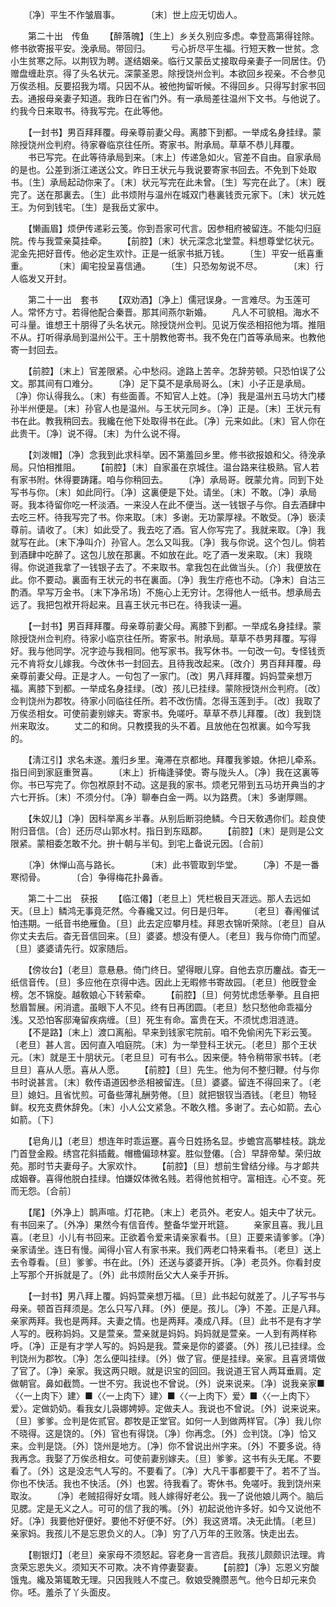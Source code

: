 <!-- { "loadSidebar": true } -->
　　〔净〕平生不作皱眉事。　　　　〔末〕世上应无切齿人。 

　　第二十出　传鱼 
　　【醉落魄】〔生上〕乡关久别应多虑。幸登高第得铨除。修书欲寄报平安。浼承局。带回归。 
　　亏心折尽平生福。行短天教一世贫。念小生贫寒之际。以荆钗为聘。遂结姻亲。临行又蒙岳丈接取母亲妻子一同居住。仍赠盘缠赴京。得了头名状元。深蒙圣恩。除授饶州佥判。本欲回乡视亲。不合参见万俟丞相。反要招我为壻。只因不从。被他拘留听候。不得回乡。只得写封家书回去。通报母亲妻子知道。我昨日在省门外。有一承局差往温州下文书。与他说了。约我今日来取书。待我写完。在此等他。 

　　【一封书】男百拜拜覆。母亲尊前妻父母。离膝下到都。一举成名身挂绿。蒙除授饶州佥判府。待家眷临京往任所。寄家书。附承局。草草不恭儿拜覆。 
　　书已写完。在此等待承局到来。〔末上〕传递急如火。官差不自由。自家承局的是也。公差到浙江递送公文。昨日王状元与我说要寄家书回去。不免到下处取书。〔生〕承局起动你来了。〔末〕状元写完在此未曾。〔生〕写完在此了。〔末〕旣完了。送在那裏去。〔生〕此书烦附与温州在城双门巷裏钱贡元家下。〔末〕状元姓王。为何到钱宅。〔生〕是我岳丈家中。 

　　【懒画眉】烦伊传递彩云笺。你到吾家可代言。因参相府被留连。不能勾归庭院。传与我萱亲莫挂牵。 
　　【前腔】〔末〕状元深念北堂萱。料想尊堂忆状元。泥金先把好音传。他必定生欢忭。正是一纸家书抵万钱。 
　　〔生〕平安一纸喜重重。　　　　〔末〕阖宅投呈喜信通。 
　　〔生〕只恐匆匆说不尽。　　　　〔末〕行人临发又开封。 

　　第二十一出　套书 
　　【双劝酒】〔净上〕儒冠误身。一言难尽。为玉莲可人。常怀方寸。若得他配合秦晋。那其间燕尔新婚。 
　　凡人不可貌相。海水不可斗量。谁想王十朋得了头名状元。除授饶州佥判。见说万俟丞相招他为壻。推阻不从。打听得承局到温州公干。王十朋教他寄书。我不免在门首等承局来。也教他寄一封回去。 

　　【前腔】〔末上〕官差限紧。心中愁闷。途路上苦辛。怎辞劳顿。只恐怕误了公文。那其间有口难分。 
　　〔净〕足下莫不是承局哥么。〔末〕小子正是承局。〔净〕你认得我么。〔末〕有些面善。不知官人上姓。〔净〕我是温州五马坊大门楼孙半州便是。〔末〕孙官人也是温州。与王状元同乡。〔净〕正是。〔末〕王状元有书在此。教我稍回去。我纔在他下处取得书在此。〔净〕元来如此。〔末〕官人你在此贵干。〔净〕说不得。〔末〕为什么说不得。 

　　【刘泼帽】〔净〕念我到此求科举。因不第羞回乡里。修书欲报娘和父。待浼承局。只怕相推阻。 
　　【前腔】〔末〕自家虽在京城住。温台路来往极熟。官人若有家书附。休得要踌躇。咱与你稍回去。 
　　〔净〕承局哥。旣蒙允肯。同到下处写书与你。〔末〕如此同行。〔净〕这裏便是下处。请坐。〔末〕不敢。〔净〕承局哥。我本待留你吃一杯淡酒。一来没人在此不便当。送一钱银子与你。自去酒肆中去吃三杯。待我写完了书。你来取。〔末〕多谢。无功蒙厚禄。不敢受。〔净〕亵渎尊前。请收了。〔末〕如此受了。我去吃了酒。官人你写完了。我就来取。〔净〕我就写在此。〔末下净叫介〕孙官人。怎么又叫我。〔净〕我与你说。这个包儿。倘若到酒肆中吃醉了。这包儿放在那裏。不如放在此。吃了酒一发来取。〔末〕我晓得。你说道我拿了一钱银子去了。不来取书。拿我包在此做当头。〔介〕我便放在此。你不要动。裏面有王状元的书在裏面。〔净〕我生疔疮也不动。〔净末〕自沽三酌酒。早写万金书。〔末下净吊场〕不施心上无穷计。怎得他人一纸书。想承局去远了。我把包袱开将起来。且喜王状元书已在。待我读一遍。 

　　【一封书】男百拜拜覆。母亲尊前妻父母。离膝下到都。一举成名身挂绿。蒙除授饶州佥判府。待家小临京往任所。寄家书。附承局。草草不恭男拜覆。写得好。我与他同学。况字迹与我相同。他写家书。我写休书。一句改一句。专怪钱贡元不肯将女儿嫁我。今改休书一封回去。且待我改起来。〔改介〕男百拜拜覆。母亲尊前妻父母。正是才人。一句包了一家门。〔改〕男八拜拜覆。妈妈萱亲想万福。离膝下到都。一举成名身挂绿。〔改〕孩儿已挂绿。蒙除授饶州佥判府。〔改〕佥判饶州为郡牧。待家小同临往任所。若不改伤情。怎得玉莲到手。〔改〕我取了万俟丞相女。可使前妻别嫁夫。寄家书。免嗟吁。草草不恭儿拜覆。〔改〕我到饶州来取汝。 
　　丈二的和尙。只教摸我的头不着。且放他在包袱裏。如今写我的。 

　　【淸江引】求名未遂。羞归乡里。淹滞在京都地。拜覆我爹娘。休把儿牵系。指日间到家庭重贺喜。 
　　〔末上〕折梅逢驿使。寄与陇头人。〔净〕我在这裏等你。书已写完了。你包袱原封不动。这是我的家书。烦老兄带到五马坊开典当的才六七开拆。〔末〕不须分付。〔净〕聊奉白金一两。以为路费。〔末〕多谢厚赐。 

　　【朱奴儿】〔净〕因科举离乡半春。从别后断羽绝鳞。今日天敎遇你们。趁良使附归音信。〔合〕还历尽山郭水村。指日到东瓯郡。 
　　【前腔】〔末〕是则是公文限紧。蒙相委怎敢不允。拚十朝与半旬。到宅上备说元因。〔合前〕 

　　〔净〕休惮山高与路长。　　　　〔末〕此书管取到华堂。 
　　〔净〕不是一番寒彻骨。　　　　〔合〕争得梅花扑鼻香。 

　　第二十二出　获报 
　　【临江僊】〔老旦上〕凭栏极目天涯远。那人去远如天。〔旦上〕鳞鸿无事竟茫然。今春纔又过。何日是归年。 
　　〔老旦〕春闱催试怕违期。一纸音书绝雁鱼。〔旦〕此去定应攀月桂。拜恩衣锦听荣除。〔老旦〕自从你丈夫去后。杳无音信回来。〔旦〕婆婆。想没有便人。〔老旦〕我与你倚门而望。〔旦〕婆婆请先行。奴家随后。 

　　【傍妆台】〔老旦〕意悬悬。倚门终日。望得眼儿穿。自他去京历鏖战。杳无一纸信音传。〔旦〕多应他在京得中选。因此上无暇修书寄故园。〔老旦〕他旣登金榜。怎不锦旋。越敎娘心下转萦牵。 
　　【前腔】〔旦〕何劳忧虑恁拳拳。且自把愁眉暂展。闲消遣。虽眼下人不见。终有日再团圆。〔老旦〕愁只愁他命乖福分浅。又恐怕客邸淹留疾病缠。〔旦〕死生有命。富贵在天。不须忧虑泪涟涟。 
　　【不是路】〔末上〕渡口离船。早来到钱家宅院前。咱不免偷闲先下彩云笺。〔老旦〕甚人言。因何直入咱庭院。〔末〕为一举登科王状元。〔老旦〕那个王状元。〔末〕就是王十朋状元。〔老旦旦〕可有书么。因来便。特令稍带家书转。〔老旦旦〕喜从人愿。喜从人愿。 
　　【前腔】〔旦〕先生。他为何不整归鞭。付与你书时说甚言。〔末〕敎传语道因参丞相被留连。〔旦〕婆婆。留连不得回来了。〔老旦〕媳妇。且省忧煎。可备些薄礼酬劳倦。〔旦〕就把银钗当酒钱。〔老旦〕物轻鲜。权充支费休辞免。〔末〕小人公文紧急。不敢久稽。多谢了。去心如箭。去心如箭。〔下〕 

　　【皂角儿】〔老旦〕想连年时乖运蹇。喜今日姓扬名显。步蟾宫高攀桂枝。跳龙门首登金殿。绣宫花斜插戴。帽檐偏琼林宴。胜似登僊。〔合〕早辞帝辇。荣归故苑。那时节夫妻母子。大家欢忭。 
　　【前腔】〔旦〕想前生曾结分缘。与才郞共成姻眷。喜得他脱白挂绿。怕嫌奴体微名贱。若得他贫相守。富相连。心不变。死而无怨。〔合前〕 

　　【尾】〔外净上〕鹊声喧。灯花艳。〔末上〕老员外。老安人。姐夫中了状元。有书回来了。〔外净〕果然今有信音传。整备华堂开玳筵。 
　　亲家且喜。我儿且喜。〔老旦〕小儿有书回来。正欲着令爱来请亲家看书。〔旦〕正要来请爹爹。〔净〕亲家请坐。连日有慢。闻得小官人有家书来。我们两老口特来看书。〔老旦〕送上去令尊看。〔旦〕爹爹。书在此。〔外〕还送与婆婆开拆。〔净〕老员外。你看封皮上写那个开拆就是了。〔外〕此书烦附岳父大人亲手开拆。 

　　【一封书】男八拜上覆。妈妈萱亲想万福。〔旦〕此书起句就差了。儿子写书与母亲。顿首百拜须是。怎么只写八拜。〔外〕便是。孩儿。〔净〕不差。正是八拜。亲家两拜。我也是两拜。夫妻之情。也是两拜。凑成八拜。〔旦〕此书不是有才学人写的。旣称妈妈。又是萱亲。萱亲就是妈妈。妈妈就是萱亲。一人到有两样称呼。〔净〕正是有才学人写的。妈妈是我。萱亲是你的婆婆。〔外〕孩儿已挂绿。佥判饶州为郡牧。〔净〕怎么便叫挂绿。〔外〕做了官。便是挂绿。亲家。且喜贤壻做了官了。〔净〕亲家。我这两只眼。就是识宝的回回。我说道王官人两耳垂肩。定做朝官。鼻如截筒。一世不穷。我说也不曾说。〔外〕说来说来。〔净〕说我亲家■〈〈一上肉下〉建〉■〈〈一上肉下〉建〉■〈〈一上肉下〉爱〉■〈〈一上肉下〉爱〉。定做奶奶。看我女儿袅娜娉婷。定做夫人。我说也不曾说。〔外〕说来说来。〔旦〕爹爹。佥判是佐贰官。郡牧是正堂官。如何一人到做两样官。〔净〕我儿你不晓得。这是饶的。〔外〕官也有得饶。〔净〕你再念。〔外〕佥判饶。〔净〕恰又来。佥判是饶。〔外〕饶州是地方。〔净〕你不曾说出州字来。〔外〕不要多说。待我再念。我娶了万俟丞相女。可使前妻别嫁夫。〔旦〕爹爹。这书有头无尾。不要看了。〔外〕这是没志气人写的。不要看了。〔净〕大凡干事都要干了。若不了当。你也不快活。我也不快活。〔外〕也罢。待我看了。寄休书。免嗟吁。我到饶州来取汝。 
　　〔净〕老贼招得好女壻。贱人嫁得好老公。我一了说他娘儿两个。脑后见腮。定是无义之人。可可的信了我的嘴。〔外〕初起说他许多好。如今又说他不好。〔净〕我要他好便好。要他不好便不好。〔外〕我这贤壻。决无此情。〔老旦〕亲家妈。我孩儿不是忘恩负义的人。〔净〕穷了八万年的王败落。快走出去。 

　　【剔银灯】〔老旦〕亲家母不须怒起。容老身一言咨启。我孩儿颇颇识法理。肯贪荣忘恩失义。须知天不可欺。决不肯停妻娶妻。 
　　【前腔】〔净〕忘恩义穷酸饿鬼。纔及第辄敢无理。只因我贱人不度己。敎娘受腌臜恶气。他今日却元来负你。呸。羞杀了丫头面皮。 
